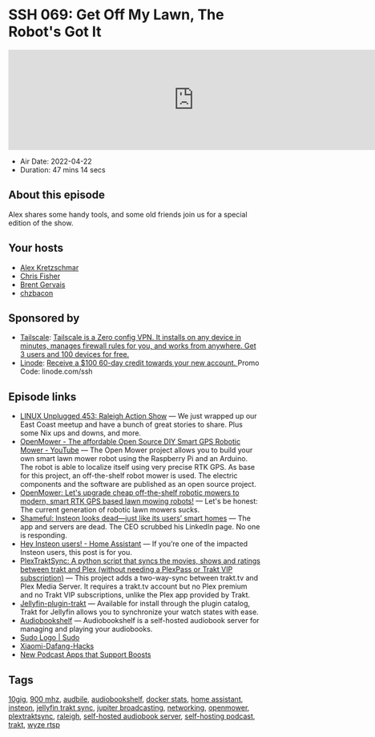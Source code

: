 # SSH 069: Get Off My Lawn, The Robot's Got It

<iframe src="https://player.fireside.fm/v2/dUlrHQih+5tJtjsjj?theme=dark" width="740" height="200" frameborder="0" scrolling="no"></iframe>

* Air Date: 2022-04-22
* Duration: 47 mins 14 secs

## About this episode

Alex shares some handy tools, and some old friends join us for a special edition of the show.

## Your hosts
* [Alex Kretzschmar](https://selfhosted.show/hosts/alexktz)
* [Chris Fisher](https://selfhosted.show/hosts/chrislas)
* [Brent Gervais](https://selfhosted.show/guests/brentgervais)
* [chzbacon](https://selfhosted.show/guests/chzbacon)

## Sponsored by

  * [Tailscale](http://tailscale.com/selfhosted): [Tailscale is a Zero config VPN. It installs on any device in minutes, manages firewall rules for you, and works from anywhere. Get 3 users and 100 devices for free. ](http://tailscale.com/selfhosted)
  * [Linode](https://linode.com/ssh): [Receive a $100 60-day credit towards your new account. ](https://linode.com/ssh) Promo Code: linode.com/ssh



## Episode links

  * [LINUX Unplugged 453: Raleigh Action Show](https://linuxunplugged.com/453 "LINUX Unplugged 453: Raleigh Action Show") — We just wrapped up our East Coast meetup and have a bunch of great stories to share. Plus some Nix ups and downs, and more.
  * [OpenMower - The affordable Open Source DIY Smart GPS Robotic Mower - YouTube](https://www.youtube.com/watch?v=BSF04i3zNGw "OpenMower - The affordable Open Source DIY Smart GPS Robotic Mower - YouTube") — The Open Mower project allows you to build your own smart lawn mower robot using the Raspberry Pi and an Arduino. The robot is able to localize itself using very precise RTK GPS. As base for this project, an off-the-shelf robot mower is used. The electric components and the software are published as an open source project.
  * [OpenMower: Let's upgrade cheap off-the-shelf robotic mowers to modern, smart RTK GPS based lawn mowing robots!](https://github.com/ClemensElflein/OpenMower "OpenMower: Let's upgrade cheap off-the-shelf robotic mowers to modern, smart RTK GPS based lawn mowing robots!") — Let's be honest: The current generation of robotic lawn mowers sucks.
  * [Shameful: Insteon looks dead—just like its users’ smart homes](https://arstechnica.com/gadgets/2022/04/shameful-insteon-looks-dead-just-like-its-users-smart-homes/ "Shameful: Insteon looks dead—just like its users’ smart homes") — The app and servers are dead. The CEO scrubbed his LinkedIn page. No one is responding. 
  * [Hey Insteon users! - Home Assistant](https://www.home-assistant.io/blog/2022/04/19/for-insteon-users/ "Hey Insteon users! - Home Assistant") — If you’re one of the impacted Insteon users, this post is for you. 
  * [PlexTraktSync: A python script that syncs the movies, shows and ratings between trakt and Plex (without needing a PlexPass or Trakt VIP subscription)](https://github.com/Taxel/PlexTraktSync "PlexTraktSync: A python script that syncs the movies, shows and ratings between trakt and Plex \(without needing a PlexPass or Trakt VIP subscription\)") — This project adds a two-way-sync between trakt.tv and Plex Media Server. It requires a trakt.tv account but no Plex premium and no Trakt VIP subscriptions, unlike the Plex app provided by Trakt.
  * [Jellyfin-plugin-trakt](https://github.com/jellyfin/jellyfin-plugin-trakt/ "Jellyfin-plugin-trakt") — Available for install through the plugin catalog, Trakt for Jellyfin allows you to synchronize your watch states with ease.
  * [Audiobookshelf](https://github.com/advplyr/audiobookshelf "Audiobookshelf") — Audiobookshelf is a self-hosted audiobook server for managing and playing your audiobooks. 
  * [Sudo Logo | Sudo](https://www.sudo.ws/about/logo/ "Sudo Logo | Sudo")
  * [Xiaomi-Dafang-Hacks](https://github.com/EliasKotlyar/Xiaomi-Dafang-Hacks "Xiaomi-Dafang-Hacks")
  * [New Podcast Apps that Support Boosts](https://podcastindex.org/apps?elements=Boostagrams "New Podcast Apps that Support Boosts")



## Tags

[10gig](https://selfhosted.show/tags/10gig), [900 mhz](https://selfhosted.show/tags/900%20mhz), [audbile](https://selfhosted.show/tags/audbile), [audiobookshelf](https://selfhosted.show/tags/audiobookshelf), [docker stats](https://selfhosted.show/tags/docker%20stats), [home assistant](https://selfhosted.show/tags/home%20assistant), [insteon](https://selfhosted.show/tags/insteon), [jellyfin trakt sync](https://selfhosted.show/tags/jellyfin%20trakt%20sync), [jupiter broadcasting](https://selfhosted.show/tags/jupiter%20broadcasting), [networking](https://selfhosted.show/tags/networking), [openmower](https://selfhosted.show/tags/openmower), [plextraktsync](https://selfhosted.show/tags/plextraktsync), [raleigh](https://selfhosted.show/tags/raleigh), [self-hosted audiobook server](https://selfhosted.show/tags/self-hosted%20audiobook%20server), [self-hosting podcast](https://selfhosted.show/tags/self-hosting%20podcast), [trakt](https://selfhosted.show/tags/trakt), [wyze rtsp](https://selfhosted.show/tags/wyze%20rtsp)
